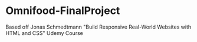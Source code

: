 # Omnifood-FinalProject
Based off Jonas Schmedtmann "Build Responsive Real-World Websites with HTML and CSS" Udemy Course
